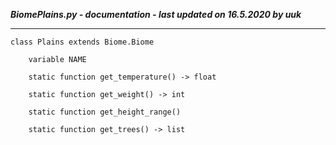 ***BiomePlains.py - documentation - last updated on 16.5.2020 by uuk***
___

    class Plains extends Biome.Biome

        variable NAME

        static function get_temperature() -> float

        static function get_weight() -> int

        static function get_height_range()

        static function get_trees() -> list
